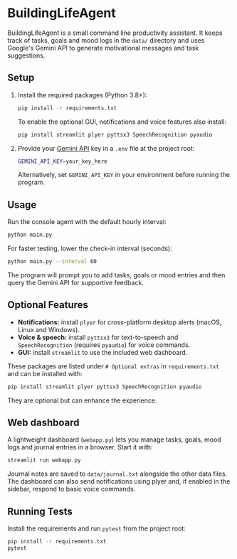 # BuildingLifeAgent

BuildingLifeAgent is a small command line productivity assistant. It keeps track of tasks, goals and mood logs in the `data/` directory and uses Google's Gemini API to generate motivational messages and task suggestions.

## Setup

1. Install the required packages (Python 3.8+):
   ```bash
   pip install -r requirements.txt
   ```
   To enable the optional GUI, notifications and voice features also install:
   ```bash
   pip install streamlit plyer pyttsx3 SpeechRecognition pyaudio
   ```
2. Provide your [Gemini API](https://ai.google.dev/) key in a `.env` file at the project root:
   ```bash
   GEMINI_API_KEY=your_key_here
   ```
   Alternatively, set `GEMINI_API_KEY` in your environment before running the program.

## Usage

Run the console agent with the default hourly interval:
```bash
python main.py
```
For faster testing, lower the check-in interval (seconds):
```bash
python main.py --interval 60
```
The program will prompt you to add tasks, goals or mood entries and then query the Gemini API for supportive feedback.

## Optional Features

 - **Notifications:** install `plyer` for cross-platform desktop alerts (macOS, Linux and Windows).
- **Voice & speech:** install `pyttsx3` for text-to-speech and `SpeechRecognition` (requires `pyaudio`) for voice commands.
- **GUI:** install `streamlit` to use the included web dashboard.

These packages are listed under `# Optional extras` in `requirements.txt` and can be installed with:
```bash
pip install streamlit plyer pyttsx3 SpeechRecognition pyaudio
```
They are optional but can enhance the experience.

## Web dashboard

A lightweight dashboard (`webapp.py`) lets you manage tasks, goals, mood logs and journal entries in a browser. Start it with:
```bash
streamlit run webapp.py
```
Journal notes are saved to `data/journal.txt` alongside the other data files. The dashboard can also send notifications using plyer and, if enabled in the sidebar, respond to basic voice commands.


## Running Tests

Install the requirements and run `pytest` from the project root:

```bash
pip install -r requirements.txt
pytest
```